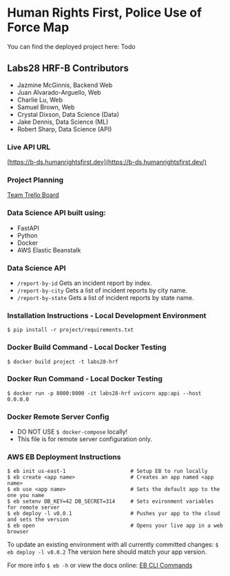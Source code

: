 # Human Rights First, Police Use of Force Map

You can find the deployed project here: Todo

## Labs28 HRF-B Contributors
- Jazmine McGinnis, Backend Web
- Juan Alvarado-Arguello, Web
- Charlie Lu, Web
- Samuel Brown, Web
- Crystal Dixson, Data Science (Data)
- Jake Dennis, Data Science (ML)
- Robert Sharp, Data Science (API)

### Live API URL
[https://b-ds.humanrightsfirst.dev](https://b-ds.humanrightsfirst.dev/)

### Project Planning
[Team Trello Board](https://trello.com/b/AOaJaAQK/team-b-labs28)

### Data Science API built using:
- FastAPI
- Python
- Docker
- AWS Elastic Beanstalk

### Data Science API
- `/report-by-id` Gets an incident report by index.
- `/report-by-city` Gets a list of incident reports by city name.
- `/report-by-state` Gets a list of incident reports by state name.

### Installation Instructions - Local Development Environment
`$ pip install -r project/requirements.txt`

### Docker Build Command - Local Docker Testing
`$ docker build project -t labs28-hrf`

### Docker Run Command - Local Docker Testing
`$ docker run -p 8000:8000 -it labs28-hrf uvicorn app:api --host 0.0.0.0`

### Docker Remote Server Config
- DO NOT USE `$ docker-compose` locally!
- This file is for remote server configuration only.

### AWS EB Deployment Instructions
```
$ eb init us-east-1                     # Setup EB to run locally
$ eb create <app name>                  # Creates an app named <app name>
$ eb use <app name>                     # Sets the default app to the one you name
$ eb setenv DB_KEY=42 DB_SECRET=314     # Sets evironment variables for remote server
$ eb deploy -l v0.0.1                   # Pushes yur app to the cloud and sets the version
$ eb open                               # Opens your live app in a web browser
```
To update an existing environment with all currently committed changes:
`$ eb deploy -l v0.0.2` The version here should match your app version.

For more info `$ eb -h` or view the docs online: [EB CLI Commands](https://docs.aws.amazon.com/elasticbeanstalk/latest/dg/eb3-cmd-commands.html)
